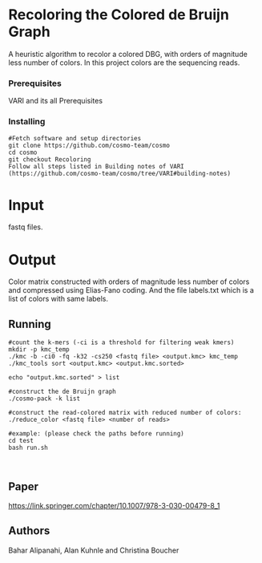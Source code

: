 # Recoloring  the  Colored  de  Bruijn  Graph
 A heuristic algorithm to recolor a colored DBG, with orders of magnitude less number of colors. In this project colors are the sequencing reads.
 ### Prerequisites

VARI and its all Prerequisites

### Installing
```
#Fetch software and setup directories
git clone https://github.com/cosmo-team/cosmo
cd cosmo
git checkout Recoloring
Follow all steps listed in Building notes of VARI (https://github.com/cosmo-team/cosmo/tree/VARI#building-notes)
```
# Input
fastq files.
# Output
Color matrix constructed with orders of magnitude less number of colors and compressed using Elias-Fano coding. And the file labels.txt which is a list of colors with same labels. 
## Running 
```
#count the k-mers (-ci is a threshold for filtering weak kmers)
mkdir -p kmc_temp
./kmc -b -ci0 -fq -k32 -cs250 <fastq file> <output.kmc> kmc_temp
./kmc_tools sort <output.kmc> <output.kmc.sorted>

echo "output.kmc.sorted" > list

#construct the de Bruijn graph
./cosmo-pack -k list

#construct the read-colored matrix with reduced number of colors:
./reduce_color <fastq file> <number of reads>

#example: (please check the paths before running)
cd test
bash run.sh



```
## Paper
https://link.springer.com/chapter/10.1007/978-3-030-00479-8_1

## Authors
Bahar Alipanahi, Alan Kuhnle and Christina Boucher

